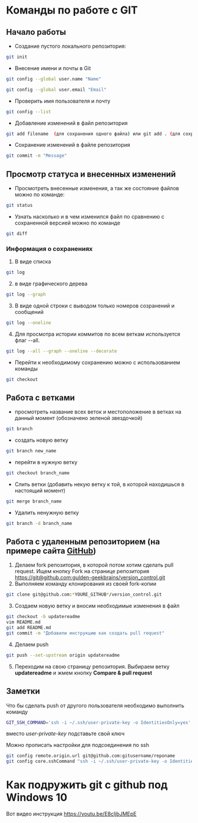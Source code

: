 # Команды по работе с GIT

## Начало работы

+ Создание пустого локального репозитория:
```sh 
git init
```

+ Внесение имени и почты в Git
```sh
git config --global user.name "Name"

git config --global user.email "Email"
```
+ Проверить имя пользователя и почту 
```sh
git config --list
```

+ Добавление изменений в файл репозитория
```sh
git add filename  (для сохранения одного файла) или git add . (для сохранения изменений во всех файлах)
```

+ Сохранение изменений в файле репозитория
```sh 
git commit -m "Message"
```

## Просмотр статуса и внесенных изменений

+ Просмотреть внесенные изменения, а так же состояние файлов можно по команде:
```sh
git status
```

+ Узнать насколько и в чем изменился файл по сравнению с сохраненной версией можно по команде 
```sh 
git diff
```

### Информация о сохранениях
1. В виде списка
```sh
git log
```
2. в виде графического дерева
```sh
git log --graph
```

3. В виде одной строки с выводом только номеров созранений и сообщений
```sh
git log --oneline
```

4. Для просмотра истории коммитов по всем веткам используется флаг --all.

```sh
git log --all --graph --oneline --decorate
```

+ Перейти к необходимому сохранению можно с использованием команды
```sh
git checkout
```

## Работа с ветками
- просмотреть название всех веток и местоположение в ветках на данный момент (обозначено зеленой звездочкой)
```sh
git branch
```
- создать новую ветку
```sh
git branch new_name
```
- перейти в нужную ветку
```sh
git checkout branch_name
```
- Слить ветки (добавить некую ветку к той, в которой находишься в настоящий момент)
```sh
git merge branch_name
```
- Удалить ненужную ветку
```sh
git branch -d branch_name
```

## Работа с удаленным репозиторием (на примере сайта [GitHub](GitHub.ru))

1. Делаем fork репозитория, в которой потом хотим сделать pull request. Ищем кнопку Fork на странице репозитория <https://git@github.com:gulden-geekbrains/version_control.git>
2. Выполняем команду клонирования из своей fork-копии
```sh
git clone git@github.com:*YOURE_GITHUB*/version_control.git
```
3. Создаем новую ветку и вносим необходимые изменения в файл
```sh
git checkout -b updatereadme
vim README.md
git add README.md
git commit -m "Добавили инструкцию как создать pull request"
```
4. Делаем push  
```sh
git push --set-upstream origin updatereadme
```
5. Переходим на свою страницу репозитория. Выбираем ветку **updatereadme** и жмем кнопку **Compare & pull request**

## Заметки

Что бы сделать push от другого пользователя необходимо выполнить команду
```sh
GIT_SSH_COMMAND='ssh -i ~/.ssh/user-private-key -o IdentitiesOnly=yes' git push git@github.com:gulden-geekbrains/version_control.git
```

вместо *user-private-key* подставьте свой ключ

Можно прописать настройки для подсоединения по ssh
```sh
git config remote.origin.url git@github.com:gitusername/reponame
git config core.sshCommand "ssh -i ~/.ssh/user-private-key -o IdentitiesOnly=yes"
```
# Как подружить git с github под Windows 10

Вот видео инструкция https://youtu.be/E8cIjbJMEpE
